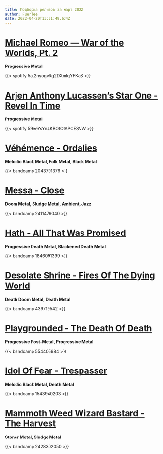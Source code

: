 ```yaml
---
title: Подборка релизов за март 2022
author: Fuerlee
date: 2022-04-20T13:31:49.634Z
---
```

# [Michael Romeo — War of the Worlds, Pt. 2](https://open.spotify.com/album/5at2nyogvRg2DXmlqYFKaS)

**Progressive Metal**

{{< spotify 5at2nyogvRg2DXmlqYFKaS >}}

# [Arjen Anthony Lucassen’s Star One - Revel In Time](https://open.spotify.com/album/59eeYsYn4KBOtOtAPCESVW)

**Progressive Metal**

{{< spotify 59eeYsYn4KBOtOtAPCESVW >}}

# [Véhémence - Ordalies](https://antiqofficial.bandcamp.com/album/ordalies)

**Melodic Black Metal, Folk Metal, Black Metal**

{{< bandcamp 2043791376 >}}

# [Messa - Close](https://messaproject.bandcamp.com/album/close)

**Doom Metal, Sludge Metal, Ambient, Jazz**

{{< bandcamp 2411479040 >}}

# [Hath - All That Was Promised](https://hathnj.bandcamp.com/album/all-that-was-promised)

**Progressive Death Metal, Blackened Death Metal**

{{< bandcamp 1846091399 >}}

# [Desolate Shrine - Fires Of The Dying World](https://darkdescentrecords.bandcamp.com/album/fires-of-the-dying-world)

**Death Doom Metal, Death Metal**

{{< bandcamp 439719542 >}}

# [Playgrounded - The Death Of Death](https://playgrounded.bandcamp.com/album/the-death-of-death)

**Progressive Post-Metal, Progressive Metal**

{{< bandcamp 554405984 >}}

# [Idol Of Fear - Trespasser](https://idoloffear.bandcamp.com/album/trespasser)

**Melodic Black Metal, Death Metal**

{{< bandcamp 1543940203 >}}

# [Mammoth Weed Wizard Bastard - The Harvest](https://mammothweedwizardbastard.bandcamp.com/track/the-harvest)

**Stoner Metal, Sludge Metal**

{{< bandcamp 2428302050 >}}